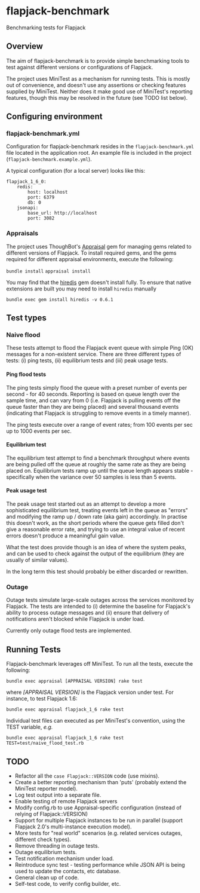 # flapjack-benchmark

Benchmarking tests for Flapjack 

## Overview

The aim of flapjack-benchmark is to provide simple benchmarking tools to test against different versions or configurations of Flapjack.

The project uses MiniTest as a mechanism for running tests. This is mostly out of convenience, and doesn't use any assertions or checking features supplied by MiniTest. Neither does it make good use of MiniTest's reporting features, though this may be resolved in the future (see TODO list below).

## Configuring environment

### flapjack-benchmark.yml

Configuration for flapjack-benchmark resides in the `flapjack-benchmark.yml` file located in the application root. An example file is included in the project (`flapjack-benchmark.example.yml`).

A typical configuration (for a local server) looks like this:

```
flapjack_1_6_0:
    redis:
        host: localhost
        port: 6379
        db: 0
    jsonapi:
        base_url: http://localhost
        port: 3082
```

### Appraisals

The project uses ThoughBot's [Appraisal](https://github.com/thoughtbot/appraisal) gem for managing gems related to different versions of Flapjack. To install required gems, and the gems required for different appraisal environments, execute the following:

`bundle install`
`appraisal install`

You may find that the [hiredis](https://github.com/redis/hiredis-rb) gem doesn't install fully. To ensure that native extensions are built you may need to install `hiredis` manually

`bundle exec gem install hiredis -v 0.6.1`

## Test types

### Naive flood

These tests attempt to flood the Flapjack event queue with simple Ping (OK) messages for a non-existent service. There are three different types of tests: (i) ping tests, (ii) equilibrium tests and (iii) peak usage tests.

#### Ping flood tests

The ping tests simply flood the queue with a preset number of events per second - for 40 seconds. Reporting is based on queue length over the sample time, and can vary from 0 (i.e. Flapjack is pulling events off the queue faster than they are being placed) and several thousand events (indicating that Flapjack is struggling to remove events in a timely manner).

The ping tests execute over a range of event rates; from 100 events per sec up to 1000 events per sec.

#### Equilibrium test

The equilibrium test attempt to find a benchmark throughput where events are being pulled off the queue at roughly the same rate as they are being placed on. Equilibrium tests ramp up until the queue length appears stable - specifically when the variance over 50 samples is less than 5 events.

#### Peak usage test

The peak usage test started out as an attempt to develop a more sophisticated equilibrium test, treating events left in the queue as "errors" and modifying the ramp up / down rate (aka gain) accordingly. In practise this doesn't work, as the short periods where the queue gets filled don't give a reasonable error rate, and trying to use an integral value of recent errors doesn't produce a meaningful gain value.

What the test does provide though is an idea of where the system peaks, and can be used to check against the output of the equilibrium (they are usually of similar values). 

In the long term this test should probably be either discarded or rewritten.

### Outage

Outage tests simulate large-scale outages across the services monitored by Flapjack. The tests are intended to (i) determine the baseline for Flapjack's ability to process outage messages and (ii) ensure that delivery of notifications aren't blocked while Flapjack is under load.

Currently only outage flood tests are implemented.

## Running Tests

Flapjack-benchmark leverages off MiniTest. To run all the tests, execute the following:

`bundle exec appraisal [APPRAISAL VERSION] rake test`

where _[APPRAISAL VERSION]_ is the Flapjack version under test. For instance, to test Flapjack 1.6:

`bundle exec appraisal flapjack_1_6 rake test`

Individual test files can executed as per MiniTest's convention, using the TEST variable, _e.g._
 
`bundle exec appraisal flapjack_1_6 rake test TEST=test/naive_flood_test.rb`

## TODO

* Refactor all the `case Flapjack::VERSION` code (use mixins).
* Create a better reporting mechanism than 'puts' (probably extend the MiniTest reporter model).
* Log test output into a separate file.
* Enable testing of remote Flapjack servers
* Modify config.rb to use Appraisal-specific configuration (instead of relying of Flapjack::VERSION)
* Support for multiple Flapjack instances to be run in parallel (support Flapjack 2.0's multi-instance execution model).
* More tests for "real world" scenarios (e.g. related services outages, different check types).
* Remove threading in outage tests.
* Outage equilibrium tests.
* Test notification mechanism under load.
* Reintroduce sync test - testing performance while JSON API is being used to update the contacts, etc database.
* General clean up of code.
* Self-test code, to verify config builder, etc.


